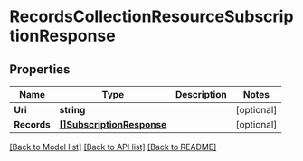 # RecordsCollectionResourceSubscriptionResponse

## Properties
Name | Type | Description | Notes
------------ | ------------- | ------------- | -------------
**Uri** | **string** |  | [optional] 
**Records** | [**[]SubscriptionResponse**](SubscriptionResponse.md) |  | [optional] 

[[Back to Model list]](../README.md#documentation-for-models) [[Back to API list]](../README.md#documentation-for-api-endpoints) [[Back to README]](../README.md)


